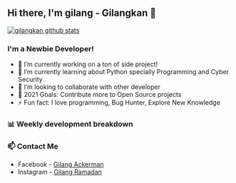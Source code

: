 ## Hi there, I'm gilang - Gilangkan 👋

[![gilangkan github stats](https://github-readme-stats.vercel.app/api?username=gilangkan)](https://github.com/gilangkan/gilangkan)

### I'm a Newbie Developer!
- 🔭 I’m currently working on a ton of side project!
- 🌱 I’m currently learning about Python specially Programming and Cyber Security
- 👯 I’m looking to collaborate with other developer
- 🥅 2021 Goals: Contribute more to Open Source projects
- ⚡ Fun fact: I love programming, Bug Hunter, Explore New Knowledge

### 📊 Weekly development breakdown

<!--START_SECTION:waka-->
<!--END_SECTION:waka-->

### 📫 Contact Me
- Facebook  - [Gilang Ackerman](https://www.facebook.com/iputra.py)
- Instagram - [Gilang Ramadan](https://instagram.com/gilangrmdns_24)
